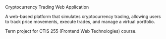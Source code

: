 Cryptocurrency Trading Web Application

A web-based platform that simulates cryptocurrency trading, allowing users to track price movements, execute trades, and manage a virtual portfolio. 

Term project for CTIS 255 (Frontend Web Technologies) course.

